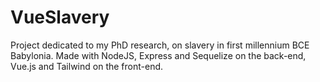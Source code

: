 # VueSlavery
Project dedicated to my PhD research, on slavery in first millennium BCE Babylonia.
Made with NodeJS, Express and Sequelize on the back-end, Vue.js and Tailwind on the front-end.
